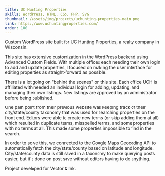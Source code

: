 ```yaml
---
title: UC Hunting Properties
skills: WordPress, HTML, CSS, PHP, SVG
thumbnail: /assets/img/projects/uchunting-properties-main.png
link: https://www.uchuntingproperties.com/
order: 100
---
```


Custom WordPress site built for UC Hunting Properties, a realty company in Wisconsin.

This site has extensive customization in the WordPress backend using Advanced Custom Fields. With multiple offices each needing their own login to add and update properties, I focused on making the user interface for editing properties as straight-forward as possible.

There is a lot going on "behind the scenes" on this site. Each office UCH is affiliated with needed an individual login for adding, updating, and managing their own listings. New listings are approved by an administrator before being published.

One pain point from their previous website was keeping track of their city/state/county taxonomy that was used for searching properties on the front end. Editors were able to create new terms (or skip adding them at all) which resulted in duplicate terms, misspelled terms, and some properties with no terms at all. This made some properties impossible to find in the search.

In order to solve this, we connected to the Google Maps Geocoding API to automatically fetch the city/state/county based on latitude and longitude. City/state/county data is still saved in a taxonomy to make querying posts easier, but it's done on post save without editors having to do anything.

Project developed for Vector & Ink.
